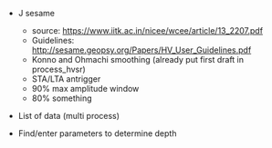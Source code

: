  - J sesame
    - source: https://www.iitk.ac.in/nicee/wcee/article/13_2207.pdf
    - Guidelines: http://sesame.geopsy.org/Papers/HV_User_Guidelines.pdf
    - Konno and Ohmachi smoothing (already put first draft in process_hvsr)
    - STA/LTA antrigger
    - 90% max amplitude window
    - 80% something

- List of data (multi process)

- Find/enter parameters to determine depth